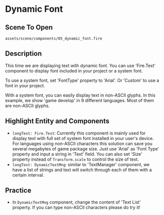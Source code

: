 # Dynamic Font

## Scene To Open

`assets/scene/components/05_dynamic_font.fire`

## Description

This time we are displaying text with dynamic font. You can use 'Fire.Text' component to display font included in your project or a system font.

To use a system font, set 'FontType' property to 'Arial'. Or 'Custom' to use a font in your project.

With a system font, you can easily display text in non-ASCII glyphs. In this example, we show 'game develop' in 9 different languages. Most of them are non-ASCII glyphs.

## Highlight Entity and Components

- `longText: Fire.Text`: Currently this component is mainly used for display text with full set of system font installed in your user's device. For languages using non-ASCII characters this solution can save you several megabytes of game package size. Just use 'Arial' as 'Font Type' property and input a string in 'Text' field. You can also set 'Size' property instead of `Transform.scale` to control the size of text.
- `longText: DynamicTextMng`: similar to 'TextManager' component, we have a list of strings and text will switch through each of them with a certain interval.


## Practice

- In `DynamicTextMng` component, change the content of 'Text List' property. If you can type non-ASCII characters please do try it!
